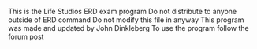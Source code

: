 This is the Life Studios ERD exam program
Do not distribute to anyone outside of ERD command
Do not modify this file in anyway
This program was made and updated by John Dinkleberg
To use the program follow the forum post